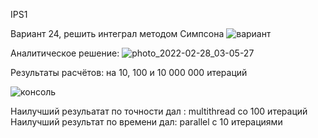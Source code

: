 IPS1


Вариант 24, решить интеграл методом Симпсона
![вариант](https://user-images.githubusercontent.com/82896995/155907146-588595e5-5a93-4387-9222-af47ed937137.JPG)

Аналитическое решение:
![photo_2022-02-28_03-05-27](https://user-images.githubusercontent.com/82896995/155906670-2b39eefc-748c-46b8-9ada-a93b2c7d277b.jpg)


Результаты  расчётов:
на 10, 100 и 10 000 000 итераций

![консоль](https://user-images.githubusercontent.com/82896995/155908561-71e98e36-dacc-49da-86ce-06851b1db6bc.JPG)

 
 Наилучший резульатат по точности дал : multithread со 100 итераций  
 Наилучший результат по времени дал: parallel с 10 итерациями

